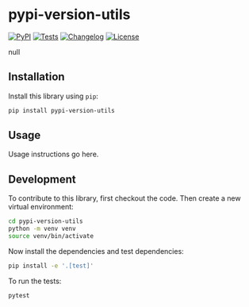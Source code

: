 # pypi-version-utils

[![PyPI](https://img.shields.io/pypi/v/pypi-version-utils.svg)](https://pypi.org/project/pypi-version-utils/)
[![Tests](https://github.com/matthewlindsey/pypi-version-utils/actions/workflows/test.yml/badge.svg)](https://github.com/matthewlindsey/pypi-version-utils/actions/workflows/test.yml)
[![Changelog](https://img.shields.io/github/v/release/matthewlindsey/pypi-version-utils?include_prereleases&label=changelog)](https://github.com/matthewlindsey/pypi-version-utils/releases)
[![License](https://img.shields.io/badge/license-Apache%202.0-blue.svg)](https://github.com/matthewlindsey/pypi-version-utils/blob/main/LICENSE)

null

## Installation

Install this library using `pip`:
```bash
pip install pypi-version-utils
```
## Usage

Usage instructions go here.

## Development

To contribute to this library, first checkout the code. Then create a new virtual environment:
```bash
cd pypi-version-utils
python -m venv venv
source venv/bin/activate
```
Now install the dependencies and test dependencies:
```bash
pip install -e '.[test]'
```
To run the tests:
```bash
pytest
```

